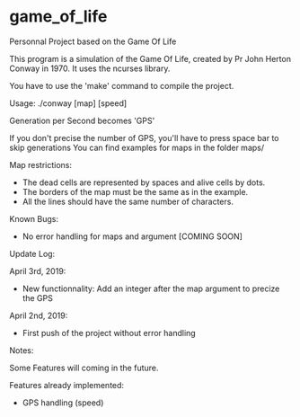 # game_of_life
Personnal Project based on the Game Of Life

This program is a simulation of the Game Of Life, created by Pr John Herton Conway in 1970.
It uses the ncurses library.


You have to use the 'make' command to compile the project.

Usage: ./conway [map] [speed]

Generation per Second becomes 'GPS'

If you don't precise the number of GPS, you'll have to press space bar to skip generations
You can find examples for maps in the folder maps/


Map restrictions:

- The dead cells are represented by spaces and alive cells by dots.
- The borders of the map must be the same as in the example.
- All the lines should have the same number of characters.


Known Bugs:

- No error handling for maps and argument [COMING SOON]


Update Log:


April 3rd, 2019:
- New functionnality: Add an integer after the map argument to precize the GPS

April 2nd, 2019:
- First push of the project without error handling


Notes:

Some Features will coming in the future.

Features already implemented:

- GPS handling (speed)